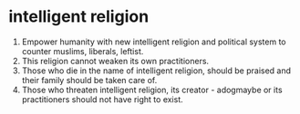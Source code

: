 # intelligent religion

1. Empower humanity with new intelligent religion and political system to counter muslims, liberals, leftist.
2. This religion cannot weaken its own practitioners.
3. Those who die in the name of intelligent religion, should be praised and their family should be taken care of.
4. Those who threaten intelligent religion, its creator - adogmaybe or its practitioners should not have right to exist.
